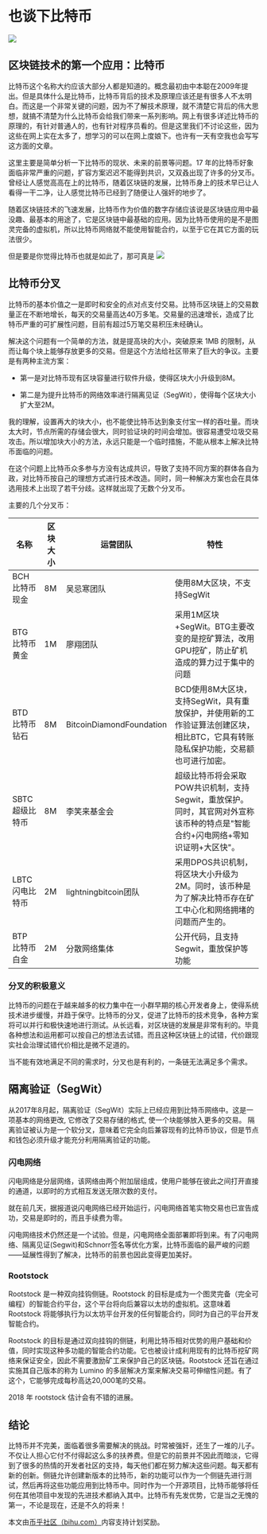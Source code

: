 # 也谈下比特币

![](https://timgsa.baidu.com/timg?image&quality=80&size=b9999_10000&sec=1517134800386&di=783dea19ff607d7b80f0f9184f9145a1&imgtype=0&src=http%3A%2F%2Fimg1.mydrivers.com%2Fimg%2F20180106%2Fa6e0f975055549fc8394bcecd5c2a47c.jpg)

## 区块链技术的第一个应用：比特币

比特币这个名称大约应该大部分人都是知道的。概念最初由中本聪在2009年提出。但是具体什么是比特币，比特币背后的技术及原理应该还是有很多人不太明白。而这是一个非常关键的问题，因为不了解技术原理，就不清楚它背后的伟大思想，就搞不清楚为什么比特币会给我们带来一系列影响。网上有很多详述比特币的原理的，有针对普通人的，也有针对程序员看的。但是这里我们不讨论这些，因为这些在网上实在太多了，想学习的可以在网上度娘下。也许有一天有空我也会写写这方面的文章。

这里主要是简单分析一下比特币的现状、未来的前景等问题。17 年的比特币好象面临非常严重的问题，扩容方案迟迟不能得到共识，又双叒出现了许多的分叉币。曾经让人感觉高高在上的比特币，随着区块链的发展，比特币身上的技术早已让人看得一干二净，让人感觉比特币已经到了随便让人强奸的地步了。

随着区块链技术的飞速发展，比特币作为价值的数字存储应该说是区块链应用中最没趣、最基本的用途了，它是区块链中最基础的应用。因为比特币使用的是不是图灵完备的虚拟机，所以比特币网络就不能使用智能合约，以至于它在其它方面的玩法很少。

但是要是你觉得比特币也就是如此了，那可真是
![](https://timgsa.baidu.com/timg?image&quality=80&size=b9999_10000&sec=1517136836723&di=ab5408e71a97f428babe9ef34cd1962a&imgtype=0&src=http%3A%2F%2Fimg.mp.sohu.com%2Fq_mini%2Cc_zoom%2Cw_640%2Fupload%2F20170723%2Fd23f97e6f80f4be3a661922d8c2a0fe7_th.jpg)

## 比特币分叉

比特币的基本价值之一是即时和安全的点对点支付交易。比特币区块链上的交易数量正在不断地增长，每天的交易量高达40万多笔。交易量的迅速增长，造成了比特币严重的可扩展性问题，目前有超过5万笔交易积压未经确认。

解决这个问题有一个简单的方法，就是提高块的大小，突破原来 1MB 的限制，从而让每个块上能够存放更多的交易。但是这个方法给社区带来了巨大的争议。主要是有两种主流方案：

* 第一是对比特币现有区块容量进行软件升级，使得区块大小升级到8M。

* 第二是为提升比特币的网络效率进行隔离见证（SegWit），使得每个区块大小扩大至2M。

我的理解，设置再大的块大小，也不能使比特币达到象支付宝一样的吞吐量。而块太大时，节点所需的存储会很大，同时验证块的时间会增加。很容易遭受垃圾交易攻击。所以增加块大小的方法，永远只能是一个临时措施，不能从根本上解决比特币面临的问题。

在这个问题上比特币众多参与方没有达成共识，导致了支持不同方案的群体各自为政，对比特币按自己的理想方式进行技术改造。同时，同一种解决方案也会在具体选用技术上出现了若干分歧。这样就出现了无数个分叉币。

主要的几个分叉币：

 名称|  区块大小 | 运营团队  | 特性 |
--|---|---|--
BCH  比特币现金| 8M  |吴忌寒团队|  使用8M大区块，不支持SegWit
BTG  比特币黄金 |  1M |  廖翔团队  | 采用1M区块+SegWit。BTG主要改变的是挖矿算法，改用GPU挖矿，防止矿机造成的算力过于集中的问题
BTD 比特币钻石| 8M |BitcoinDiamondFoundation|BCD使用8M大区块，支持SegWit，具有重放保护，并使用新的工作验证算法创建区块，相比BTC，它具有转账隐私保护功能，交易额也可进行加密。
SBTC 超级比特币  | 8M   |  李笑来基金会  |  超级比特币将会采取POW共识机制，支持Segwit，重放保护。同时，其官网对外宣称该币种的特点是"智能合约+闪电网络+零知识证明+大区快"。
LBTC 闪电比特币|  2M  |  lightningbitcoin团队 |  采用DPOS共识机制，将区块大小升级为2M。同时，该币种是为了解决比特币存在矿工中心化和网络拥堵的问题而产生的。
BTP 比特币白金  |  2M  |  分散网络集体 |  公开代码，且支持Segwit，重放保护等功能  

### 分叉的积极意义

比特币的问题在于越来越多的权力集中在一小群早期的核心开发者身上，使得系统技术进步缓慢，并趋于保守。比特币的分叉，促进了比特币的技术竞争，各种方案将可以并行和极快速地进行测试。从长远看，对区块链的发展是非常有利的。毕竟各种想法和运用都可以按自己的想法去试错。而且这种区块链上的试错，代价跟现实社会治理试错代价相比是微不足道的。

当不能有效地满足不同的需求时，分叉也是有利的，一条链无法满足多个需求。

## 隔离验证（SegWit）

从2017年8月起，隔离验证（SegWit）实际上已经应用到比特币网络中。这是一项基本的网络更改, 它修改了交易存储的格式, 使一个块能够放入更多的交易。 隔离验证被认为是一个软分叉，意味着它完全向后兼容现有的比特币协议，但是节点和钱包必须升级才能充分利用隔离验证的功能。

### 闪电网络

闪电网络是分层网络，该网络由两个附加层组成，使用户能够在彼此之间打开直接的通道，以即时的方式相互发送无限次数的支付。

就在前几天，据报道说闪电网络已经开始运行，闪电网络首笔实物交易也已宣告成功，交易是即时的，而且手续费为零。

闪电网络技术仍然还是一个试验。但是，闪电网络全面部署即将到来。有了闪电网络、隔离见证(Segwit)和Schnorr签名等优化方案，比特币面临的最严峻的问题——延展性得到了解决，比特币的前景也因此变得更加美好。

### Rootstock
Rootstock 是一种双向挂钩侧链。Rootstock 的目标是成为一个图灵完备（完全可编程）的智能合约平台，这个平台将向后兼容以太坊的虚拟机。这意味着 Rootstock 将能够执行为以太坊平台开发的任何智能合约，同时为自己的平台开发智能合约。

Rootstock 的目标是通过双向挂钩的侧链，利用比特币相对优势的用户基础和价值，同时实现这种多功能的智能合约功能。它也被设计成利用现有的比特币挖矿网络来保证安全，因此不需要激励矿工来保护自己的区块链。Rootstock 还旨在通过实施其自己版本的称为 Lumino 的多层解决方案来解决交易可伸缩性问题。有了这个，它能够完成每秒高达20,000笔的交易。

2018 年 rootstock 估计会有不错的进展。

## 结论

比特币并不完美，面临着很多需要解决的挑战。时常被强奸，还生了一堆的儿子。不仅让人担心它付不付得起这么多的扶养费。但是它的前景并不因此而暗淡，它得到了很多的热情的开发者社区的支持，每天他们都在努力解决这些问题。每天都有新的创新。侧链允许创建新版本的比特币，新的功能可以作为一个侧链先进行测试，然后再将这些功能应用到比特币中。同时作为一个开源项目，比特币能够将任何在其他项目中发现的先进技术都纳入其中。比特币有先发优势，它是当之无愧的第一，不论是现在，还是不久的将来！

本文由[币乎社区（bihu.com）](http://www.bihu.com)内容支持计划奖励。
